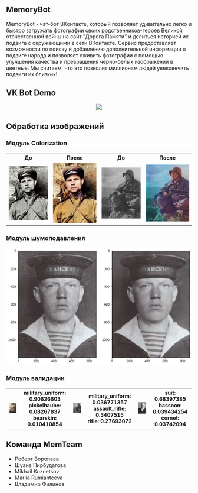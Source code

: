 ## MemoryBot
MemoryBot - чат-бот ВКонтакте, который позволяет удивительно легко и быстро загружать фотографии своих родственников-героев Великой отечественной войны на сайт "Дорога Памяти" и делиться историей их подвига с окружающими в сети ВКонтакте. Сервис предоставляет возможности по поиску и добавлению дополнительной информации о подвиге народа и позволяет оживить фотографии с помощью улучшения качества и превращения черно-белых изображений в цветные.
Мы считаем, что это позволит миллионам людей увековечить подвиги их близких!

## VK Bot Demo
<p align="center"><img src="vk-bot-demo.gif" width="320"></p>

## Обработка изображений
### Модуль Colorization
<table>
   <tr>
    <th>До</th>
    <th>После</th>
    <th>До</th>
    <th>После</th>
   </tr>
   <tr>
     <td><img src="/imageprocessing/colorization-example/1.jpg" width="200"></td>
     <td><img src="/imageprocessing/colorization-example/2.jpg" width="200"></td>
     <td><img src="/imageprocessing/colorization-example/3.jpg" width="200"></td>
     <td><img src="/imageprocessing/colorization-example/4.jpg" width="200"></td>
  </tr>
</table>

### Модуль шумоподавления
<img src="/imageprocessing/denoize-example/denoize-example.jpg" width="604">

### Модуль валидации
<table>
   <tr>
      <th><img src="/imageprocessing/validation-example/military_uniform.jpeg" width="150"></th>
      <th>
         military_uniform: 0.90626603<br>
         pickelhaube: 0.08267837<br>
         bearskin: 0.010410854
      </th>
      <th><img src="/imageprocessing/validation-example/military_uniform_2.jpeg" width="150"></th>
      <th>
         military_uniform: 0.036771357<br>
         assault_rifle: 0.3407515<br>
         rifle: 0.27693072
      </th>
      <th><img src="/imageprocessing/validation-example/suit.jpeg" width="150"></th>
      <th>
         suit: 0.68397385<br>
         bassoon: 0.039434254<br>
         cornet: 0.03742094
      </th>
   </tr>
</table>

## Команда MemTeam
* Роберт Воропаев
* Шуана Пирбудагова
* Mikhail Kuznetsov
* Mariia Rumiantceva
* Владимир Филинов
